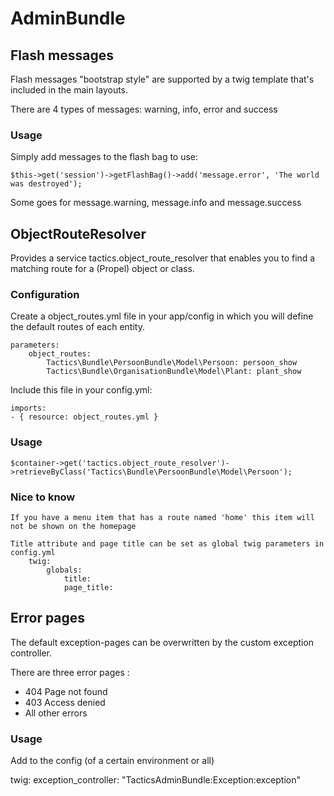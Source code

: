 AdminBundle
===========


Flash messages
--------------
Flash messages "bootstrap style" are supported by a twig template that's included
in the main layouts.

There are 4 types of messages: warning, info, error and success

### Usage

Simply add messages to the flash bag to use:

    $this->get('session')->getFlashBag()->add('message.error', 'The world was destroyed');

Some goes for message.warning, message.info and message.success



ObjectRouteResolver
-------------------

Provides a service tactics.object_route_resolver that enables you to find a 
matching route for a (Propel) object or class.

### Configuration

Create a object_routes.yml file in your app/config in which you will define
the default routes of each entity.

    parameters:
        object_routes:
            Tactics\Bundle\PersoonBundle\Model\Persoon: persoon_show
            Tactics\Bundle\OrganisationBundle\Model\Plant: plant_show


Include this file in your config.yml:

    imports:
    - { resource: object_routes.yml }


### Usage

    $container->get('tactics.object_route_resolver')->retrieveByClass('Tactics\Bundle\PersoonBundle\Model\Persoon');

### Nice to know
    If you have a menu item that has a route named 'home' this item will not be shown on the homepage
    
    Title attribute and page title can be set as global twig parameters in config.yml 
        twig:
            globals:
                title: 
                page_title:


Error pages
--------------

The default exception-pages can be overwritten by the custom exception controller. 

There are three error pages : 
- 404 Page not found
- 403 Access denied
- All other errors

### Usage

Add to the config (of a certain environment or all)

twig:
  exception_controller: "TacticsAdminBundle:Exception:exception" 
